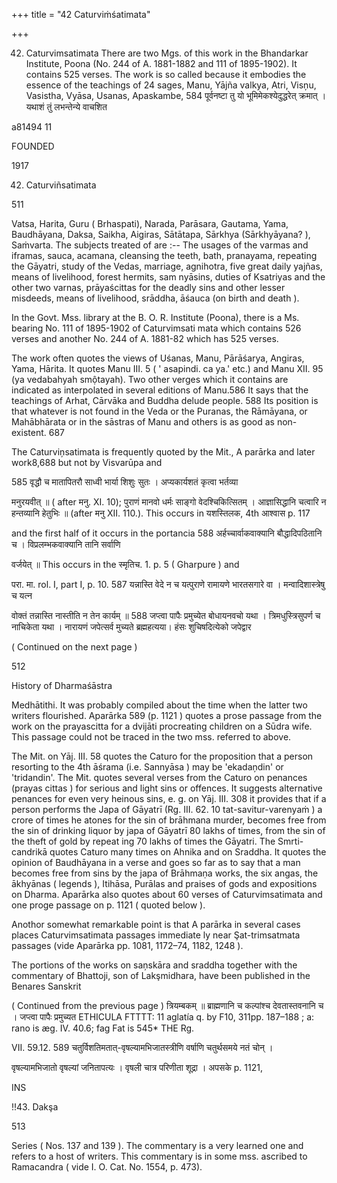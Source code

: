 +++
title = "42 Caturviṁśatimata"

+++

42. Caturvimsatimata There are two Mgs. of this work in the Bhandarkar Institute, Poona (No. 244 of A. 1881-1882 and 111 of 1895-1902). It contains 525 verses. The work is so called because it embodies the essence of the teachings of 24 sages, Manu, Yājña valkya, Atri, Visņu, Vasistha, Vyāsa, Usanas, Apaskambe, 584 पूर्वनष्टा तु यो भूमिमेकश्येदुद्धरेत् क्रमात् । यथाशं तुं लभन्तेन्ये वाचशित 

a81494 11 

FOUNDED 

1917 

42. Caturviñsatimata 

511 

Vatsa, Harita, Guru ( Brhaspati), Narada, Parāsara, Gautama, Yama, Baudhāyana, Daksa, Saikha, Aigiras, Sātātapa, Sārkhya (Sārkhyāyana? ), Saṁvarta. The subjects treated of are :-- The usages of the varmas and iframas, sauca, acamana, cleansing the teeth, bath, pranayama, repeating the Gāyatri, study of the Vedas, marriage, agnihotra, five great daily yajñas, means of livelihood, forest hermits, sam nyāsins, duties of Ksatriyas and the other two varnas, prāyaścittas for the deadly sins and other lesser misdeeds, means of livelihood, srāddha, āśauca (on birth and death ). 

In the Govt. Mss. library at the B. O. R. Institute (Poona), there is a Ms. bearing No. 111 of 1895-1902 of Caturvimsati mata which contains 526 verses and another No. 244 of A. 1881-82 which has 525 verses. 

The work often quotes the views of Uśanas, Manu, Pārāśarya, Angiras, Yama, Hārita. It quotes Manu III. 5 ( ' asapindi. ca ya.' etc.) and Manu XII. 95 (ya vedabahyah smộtayah). Two other verges which it contains are indicated as interpolated in several editions of Manu.586 It says that the teachings of Arhat, Cārvāka and Buddha delude people. 588 Its position is that whatever is not found in the Veda or the Puranas, the Rāmāyana, or Mahābhārata or in the sāstras of Manu and others is as good as non-existent. 687 

The Caturviņsatimata is frequently quoted by the Mit., A parārka and later work8,688 but not by Visvarūpa and 

585 वृद्धौ च मातापितरौ साध्वी भार्या शिशुः सुतः । अप्यकार्यशतं कृत्वा भर्तव्या 

मनुरयवीत् ॥ ( after मनु. XI. 10); पुराणं मानवो धर्मः साङ्गो वेदश्चिकित्सितम् । आज्ञासिद्धानि चत्वारि न हन्तव्यानि हेतुभिः ॥ (after मनु XII. 110.). This occurs in यशस्तिलक, 4th आश्वास p. 117 

and the first half of it occurs in the portancia 588 अर्हच्चार्वाकवाक्यानि बौद्धादिपठितानि च । विप्रलम्भकवाक्यानि तानि सर्वाणि 

वर्जयेत् ॥ This occurs in the स्मृतिच. 1. p. 5 ( Gharpure ) and 

परा. मा. rol. I, part I, p. 10. 587 यन्नास्ति वेदे न च यत्पुराणे रामायणे भारतसगारे वा । मन्वादिशास्त्रेषु च यत्न 

वोक्तं तन्नास्ति नास्तीति न तेन कार्यम् ॥ 588 जप्त्वा पापैः प्रमुच्येत बोधायनवचो यथा । त्रिमधुस्त्रिसुपर्ण च नाचिकेता यथा । नारायणं जपेत्सर्व मुच्यते ब्रह्महत्यया। हंसः शुचिषदित्येको जपेद्वार 

( Continued on the next page ) 

512 

History of Dharmaśāstra 

Medhātithi. It was probably compiled about the time when the latter two writers flourished. Aparārka 589 (p. 1121 ) quotes a prose passage from the work on the prayascitta for a dvijāti procreating children on a Sūdra wife. This passage could not be traced in the two mss. referred to above. 

The Mit. on Yāj. III. 58 quotes the Caturo for the proposition that a person resorting to the 4th āśrama (i.e. Sannyāsa ) may be 'ekadaņdin' or 'tridandin'. The Mit. quotes several verses from the Caturo on penances (prayas cittas ) for serious and light sins or offences. It suggests alternative penances for even very heinous sins, e. g. on Yāj. III. 308 it provides that if a person performs the Japa of Gāyatrī (Rg. III. 62. 10 tat-savitur-varenyaṁ ) a crore of times he atones for the sin of brāhmana murder, becomes free from the sin of drinking liquor by japa of Gāyatrī 80 lakhs of times, from the sin of the theft of gold by repeat ing 70 lakhs of times the Gāyatri. The Smrti-candrikā quotes Caturo many times on Ahnika and on Sraddha. It quotes the opinion of Baudhāyana in a verse and goes so far as to say that a man becomes free from sins by the japa of Brāhmaṇa works, the six angas, the ākhyānas ( legends ), Itihāsa, Purālas and praises of gods and expositions on Dharma. Aparārka also quotes about 60 verses of Caturvimsatimata and one proge passage on p. 1121 ( quoted below ). 

Anothor somewhat remarkable point is that A parārka in several cases places Caturvimsatimata passages immediate ly near Şat-trimsatmata passages (vide Aparārka pp. 1081, 1172–74, 1182, 1248 ). 

The portions of the works on saņskāra and sraddha together with the commentary of Bhattoji, son of Lakşmidhara, have been published in the Benares Sanskrit 

( Continued from the previous page ) त्रियम्बकम् ॥ ब्राह्मणानि च कल्पांश्च देवतास्तवनानि च । जप्त्वा पापैः प्रमुच्यत ETHICULA FTTTT: 11 aglatía q. by F10, 311pp. 187–188 ; a: rano is æg. IV. 40.6; fag Fat is 545* THE Rg. 

VII. 59.12. 589 चतुर्विशतिमतात्-वृषल्यामभिजातस्त्रीणि वर्षाणि चतुर्थसमये नतं चोन् । 

वृषल्यामभिजातो वृषल्यां जनितापत्यः । वृषली चात्र परिणीता शूद्रा । अपसके p. 1121, 

INS 

!!43. Dakşa 

513 

Series ( Nos. 137 and 139 ). The commentary is a very learned one and refers to a host of writers. This commentary is in some mss. ascribed to Ramacandra ( vide I. O. Cat. No. 1554, p. 473). 
